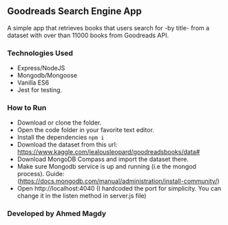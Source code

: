 ## Goodreads Search Engine App

A simple app that retrieves books that users search for -by title- from a dataset with over than 11000 books from Goodreads API.

### Technologies Used

- Express/NodeJS
- Mongodb/Mongoose
- Vanilla ES6
- Jest for testing.

### How to Run

- Download or clone the folder.
- Open the code folder in your favorite text editor.
- Install the dependencies `npm i`
- Download the dataset from this url: https://www.kaggle.com/jealousleopard/goodreadsbooks/data#
- Download MongoDB Compass and import the dataset there.
- Make sure Mongodb service is up and running (i.e the mongod process). Guide: (https://docs.mongodb.com/manual/administration/install-community/)
- Open http://localhost:4040 (I hardcoded the port for simplicity. You can change it in the listen method in server.js file)

### Developed by Ahmed Magdy
